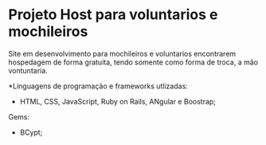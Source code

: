 # Projeto Host para voluntarios e mochileiros
Site em desenvolvimento para mochileiros e voluntarios encontrarem hospedagem de forma gratuita, tendo somente como forma de troca, a mão vontuntaria.

*Linguagens de programação e frameworks utlizadas:
- HTML, CSS, JavaScript, Ruby on Rails, ANgular e Boostrap;

Gems:
- BCypt;
